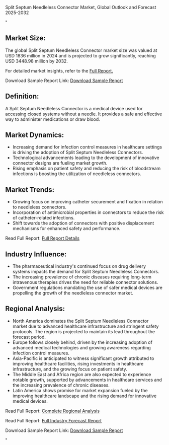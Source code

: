 Split Septum Needleless Connector Market, Global Outlook and Forecast 2025-2032

"<html>
<body>

<h2>Market Size:</h2>
<p>The global Split Septum Needleless Connector market size was valued at USD 1836 million in 2024 and is projected to grow significantly, reaching USD 3448.98 million by 2032.</p>
<p>For detailed market insights, refer to the <a href='https://www.statsmarketresearch.com/global-split-septum-needleless-connector-forecast-2025-2032-782-8028019'>Full Report.</a></p>
<p>Download Sample Report Link: <a href='https://www.statsmarketresearch.com/download-free-sample/8028019/global-split-septum-needleless-connector-forecast-2025-2032-782'>Download Sample Report</a></p>

<h2>Definition:</h2>
<p>A Split Septum Needleless Connector is a medical device used for accessing closed systems without a needle. It provides a safe and effective way to administer medications or draw blood.</p>

<h2>Market Dynamics:</h2>
<ul>
  <li>Increasing demand for infection control measures in healthcare settings is driving the adoption of Split Septum Needleless Connectors.</li>
  <li>Technological advancements leading to the development of innovative connector designs are fueling market growth.</li>
  <li>Rising emphasis on patient safety and reducing the risk of bloodstream infections is boosting the utilization of needleless connectors.</li>
</ul>

<h2>Market Trends:</h2>
<ul>
  <li>Growing focus on improving catheter securement and fixation in relation to needleless connectors.</li>
  <li>Incorporation of antimicrobial properties in connectors to reduce the risk of catheter-related infections.</li>
  <li>Shift towards the adoption of connectors with positive displacement mechanisms for enhanced safety and performance.</li>
</ul>
<p>Read Full Report: <a href='https://www.statsmarketresearch.com/global-split-septum-needleless-connector-forecast-2025-2032-782-8028019'>Full Report Details</a></p>

<h2>Industry Influence:</h2>
<ul>
  <li>The pharmaceutical industry's continued focus on drug delivery systems impacts the demand for Split Septum Needleless Connectors.</li>
  <li>The increasing prevalence of chronic diseases requiring long-term intravenous therapies drives the need for reliable connector solutions.</li>
  <li>Government regulations mandating the use of safer medical devices are propelling the growth of the needleless connector market.</li>
</ul>

<h2>Regional Analysis:</h2>
<ul>
  <li>North America dominates the Split Septum Needleless Connector market due to advanced healthcare infrastructure and stringent safety protocols. The region is projected to maintain its lead throughout the forecast period.</li>
  <li>Europe follows closely behind, driven by the increasing adoption of advanced medical technologies and growing awareness regarding infection control measures.</li>
  <li>Asia-Pacific is anticipated to witness significant growth attributed to improving healthcare facilities, rising investments in healthcare infrastructure, and the growing focus on patient safety.</li>
  <li>The Middle East and Africa region are also expected to experience notable growth, supported by advancements in healthcare services and the increasing prevalence of chronic diseases.</li>
  <li>Latin America shows promise for market expansion fueled by the improving healthcare landscape and the rising demand for innovative medical devices.</li>
</ul>
<p>Read Full Report: <a href='https://www.statsmarketresearch.com/global-split-septum-needleless-connector-forecast-2025-2032-782-8028019'>Complete Regional Analysis</a></p>

<p>Read Full Report: <a href='https://www.statsmarketresearch.com/global-split-septum-needleless-connector-forecast-2025-2032-782-8028019'>Full Industry Forecast Report</a></p>
<p>Download Sample Report Link: <a href='https://www.statsmarketresearch.com/download-free-sample/8028019/global-split-septum-needleless-connector-forecast-2025-2032-782'>Download Sample Report</a></p>

</body>
</html>"
